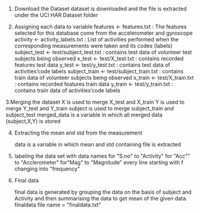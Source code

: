 1. Download the Dataset
   dataset is downloaded and the file is extracted under the UCI HAR Dataset folder
   
2. Assigning each data to variable
   features <- features.txt : 
   The features selected for this database come from the accelerometer and gyroscope 
   activity <- activity_labels.txt : 
   List of activities performed when the corresponding measurements were taken and its codes (labels)
   subject_test <- test/subject_test.txt :
   contains test data of volunteer test subjects being observed
   x_test <- test/X_test.txt : 
   contains recorded features test data
   y_test <- test/y_test.txt : 
   contains test data of activities’code labels
   subject_train <- test/subject_train.txt :
   contains train data of volunteer subjects being observed
   x_train <- test/X_train.txt : 
   contains recorded features train data
   y_train <- test/y_train.txt : 
   contains train data of activities’code labels
   
 
3.Merging the dataset
   X is used to merge X_test and X_train
   Y is used to merge Y_test and Y_train
   subject is used to merge subject_train and subject_test
   merged_data is a variable in which all merged data (subject,X,Y) is stored
   

4. Extracting the mean and std from the measurement

   data is a variable in which mean and std containing file is extracted
   
5. labeling the data set with data  names 
   for "S.no" to "Activity"
   for "Acc"" to "Acclerometer"
   for"Mag" to "Magnitude"
   every line starting with f changing into "frequency"
   
6. Final data
   
   final data is generated by grouping the data on the basis of subject and Activity and then summarising the data to get mean 
   of the given data.
   finaldata file name = "finaldata.txt"
   